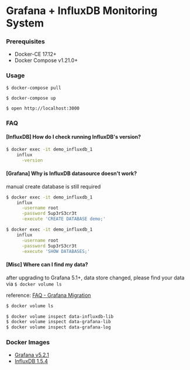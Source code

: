 # Grafana + InfluxDB Monitoring System

### Prerequisites

- Docker-CE 17.12+
- Docker Compose v1.21.0+

### Usage

    $ docker-compose pull

    $ docker-compose up

    $ open http://localhost:3000

### FAQ

#### [InfluxDB] How do I check running InfluxDB's version?

```bash
$ docker exec -it demo_influxdb_1                                             \
    influx                                                                    \
      -version
```

#### [Grafana] Why is InfluxDB datasource doesn't work?

manual create database is still required

```bash
$ docker exec -it demo_influxdb_1                                             \
    influx                                                                    \
      -username root                                                          \
      -password 5up3rS3cr3t                                                   \
      -execute 'CREATE DATABASE demo;'

$ docker exec -it demo_influxdb_1                                             \
    influx                                                                    \
      -username root                                                          \
      -password 5up3rS3cr3t                                                   \
      -execute 'SHOW DATABASES;'
```

#### [Misc] Where can I find my data?

after upgrading to Grafana 5.1+, data store changed, please find your data via `$ docker volume ls`

reference: [FAQ - Grafana Migration][faq-grafana-migration]

```bash
$ docker volume ls

$ docker volume inspect data-influxdb-lib
$ docker volume inspect data-grafana-lib
$ docker volume inspect data-grafana-log
```

### Docker Images

- [Grafana v5.2.1][docker-image-grafana]
- [InfluxDB 1.5.4][docker-image-influxdb]

[docker-image-influxdb]: https://hub.docker.com/_/influxdb/
[docker-image-grafana]: https://hub.docker.com/r/grafana/grafana/
[faq-grafana-migration]: http://docs.grafana.org/installation/docker/#migration-from-a-previous-version-of-the-docker-container-to-5-1-or-later
